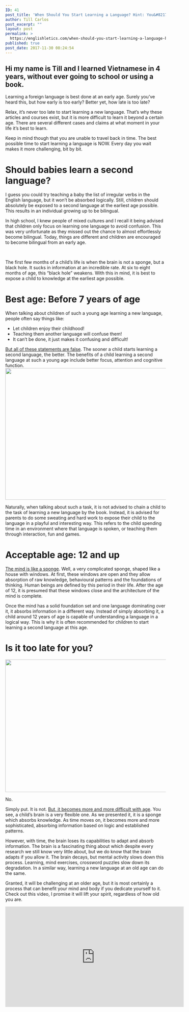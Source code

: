 ```yaml
---
ID: 41
post_title: 'When Should You Start Learning a Language? Hint: You&#8217;re Already Too Late'
author: Till Carlos
post_excerpt: ""
layout: post
permalink: >
  https://englishletics.com/when-should-you-start-learning-a-language-hint-youre-already-too-late/
published: true
post_date: 2017-11-30 08:24:54
---
```

<h2>Hi my name is Till and I learned Vietnamese in 4 years, without ever going to school or using a book.</h2>
Learning a foreign language is best done at an early age. Surely you’ve heard this, but how early is too early? Better yet, how late is too late?

Relax, it’s never too late to start learning a new language. That’s why these articles and courses exist, but it is more difficult to learn it beyond a certain age. There are several different cases and claims at what moment in your life it’s best to learn.

Keep in mind though that you are unable to travel back in time. The best possible time to start learning a language is NOW. Every day you wait makes it more challenging, bit by bit.
<h1>Should babies learn a second language?</h1>
I guess you could try teaching a baby the list of irregular verbs in the English language, but it won’t be absorbed logically. Still, children should absolutely be exposed to a second language at the earliest age possible. This results in an individual growing up to be bilingual.

In high school, I knew people of mixed cultures and I recall it being advised that children only focus on learning one language to avoid confusion. This was very unfortunate as they missed out the chance to almost effortlessly become bilingual. Today, things are different and children are encouraged to become bilingual from an early age.

&nbsp;

The first few months of a child’s life is when the brain is not a sponge, but a black hole. It sucks in information at an incredible rate. At six to eight months of age, this “black hole” weakens. With this in mind, it is best to expose a child to knowledge at the earliest age possible.
<h1>Best age: Before 7 years of age</h1>
When talking about children of such a young age learning a new language, people often say things like:
<ul>
 	<li>Let children enjoy their childhood!</li>
 	<li>Teaching them another language will confuse them!</li>
 	<li>It can’t be done, it just makes it confusing and difficult!</li>
</ul>
<a href="http://news.cornell.edu/stories/2009/05/learning-second-language-good-childhood-mind-medicine">But all of these statements are false</a>. The sooner a child starts learning a second language, the better. The benefits of a child learning a second language at such a young age include better focus, attention and cognitive function.

<img title="" src="https://englishletics.com/wp-content/uploads/2017/11/null-9.jpeg" alt="" width="624" height="413" />

Naturally, when talking about such a task, it is not advised to chain a child to the task of learning a new language by the book. Instead, it is advised for parents to do some sweating and hard work to expose their child to the language in a playful and interesting way. This refers to the child spending time in an environment where that language is spoken, or teaching them through interaction, fun and games.
<h1>Acceptable age: 12 and up</h1>
<a href="https://www.brainscape.com/blog/2015/06/when-should-you-start-learning-second-language/">The mind is like a sponge</a>. Well, a very complicated sponge, shaped like a house with windows. At first, these windows are open and they allow absorption of raw knowledge, behavioural patterns and the foundations of thinking. Human beings are defined by this period in their life. After the age of 12, it is presumed that these windows close and the architecture of the mind is complete.

Once the mind has a solid foundation set and one language dominating over it, it absorbs information in a different way. Instead of simply absorbing it, a child around 12 years of age is capable of understanding a language in a logical way. This is why it is often recommended for children to start learning a second language at this age.
<h1>Is it too late for you?</h1>
<img title="" src="https://englishletics.com/wp-content/uploads/2017/11/null-13.jpeg" alt="" width="624" height="416" />

No.

Simply put. It is not. <a href="https://www.theguardian.com/education/2014/sep/13/am-i-too-old-to-learn-a-language">But, it becomes more and more difficult with age</a>. You see, a child’s brain is a very flexible one. As we presented it, it is a sponge which absorbs knowledge. As time moves on, it becomes more and more sophisticated, absorbing information based on logic and established patterns.

However, with time, the brain loses its capabilities to adapt and absorb information. The brain is a fascinating thing about which despite every research we still know very little about, but we do know that the brain adapts if you allow it. The brain decays, but mental activity slows down this process. Learning, mind exercises, crossword puzzles slow down its degradation. In a similar way, learning a new language at an old age can do the same.

Granted, it will be challenging at an older age, but it is most certainly a process that can benefit your mind and body if you dedicate yourself to it. Check out this video, I promise it will lift your spirit, regardless of how old you are.

<iframe src="https://www.youtube.com/embed/7D3WJB5Yikw" width="560" height="315" frameborder="0" allowfullscreen="allowfullscreen"></iframe>